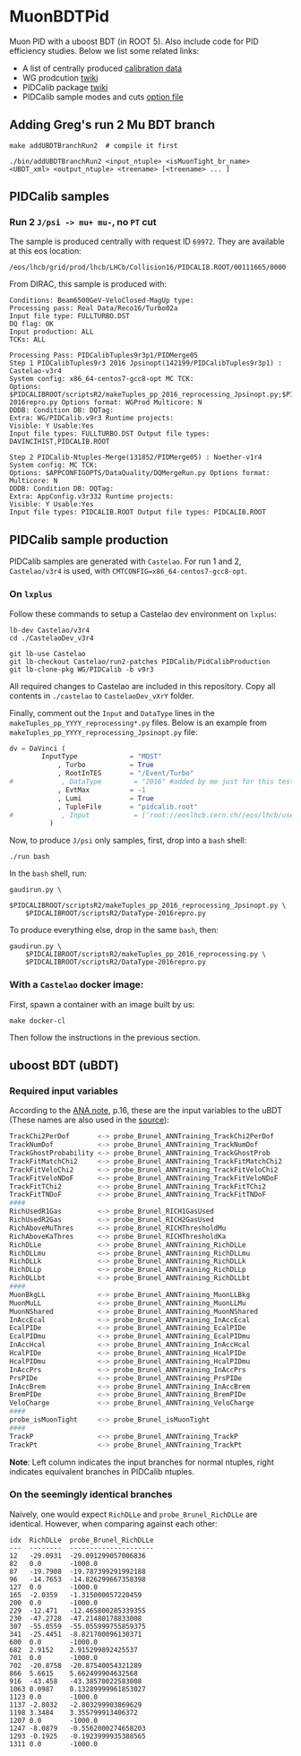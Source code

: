 # MuonBDTPid
Muon PID with a uboost BDT (in ROOT 5). Also include code for PID efficiency studies.
Below we list some related links:

- A list of centrally produced [calibration data](https://twiki.cern.ch/twiki/bin/view/LHCbPhysics/ChargedPID#Calibration_data)
- WG prodcution [twiki](https://twiki.cern.ch/twiki/bin/viewauth/LHCbPhysics/WGproductionPID)
- PIDCalib package [twiki](https://twiki.cern.ch/twiki/bin/view/LHCb/PIDCalibPackage)
- PIDCalib sample modes and cuts [option file](https://gitlab.cern.ch/lhcb/Castelao/-/blob/master/PIDCalib/PidCalibProduction/options/Run-2/makeTuples.py)


## Adding Greg's run 2 Mu BDT branch

```
make addUBDTBranchRun2  # compile it first

./bin/addUBDTBranchRun2 <input_ntuple> <isMuonTight_br_name> <UBDT_xml> <output_ntuple> <treename> [<treename> ... ]
```


## PIDCalib samples

### Run 2 `J/psi -> mu+ mu-`, no `PT` cut
The sample is produced centrally with request ID `69972`.
They are available at this eos location:
```
/eos/lhcb/grid/prod/lhcb/LHCb/Collision16/PIDCALIB.ROOT/00111665/0000
```

From DIRAC, this sample is produced with:
```
Conditions: Beam6500GeV-VeloClosed-MagUp type:
Processing pass: Real Data/Reco16/Turbo02a
Input file type: FULLTURBO.DST
DQ flag: OK
Input production: ALL
TCKs: ALL

Processing Pass: PIDCalibTuples9r3p1/PIDMerge05
Step 1 PIDCalibTuples9r3 2016 Jpsinopt(142199/PIDCalibTuples9r3p1) : Castelao-v3r4
System config: x86_64-centos7-gcc8-opt MC TCK:
Options: $PIDCALIBROOT/scriptsR2/makeTuples_pp_2016_reprocessing_Jpsinopt.py;$PIDCALIBROOT/scriptsR2/DataType-2016repro.py Options format: WGProd Multicore: N
DDDB: Condition DB: DQTag:
Extra: WG/PIDCalib.v9r3 Runtime projects:
Visible: Y Usable:Yes
Input file types: FULLTURBO.DST Output file types: DAVINCIHIST,PIDCALIB.ROOT

Step 2 PIDCalib-Ntuples-Merge(131852/PIDMerge05) : Noether-v1r4
System config: MC TCK:
Options: $APPCONFIGOPTS/DataQuality/DQMergeRun.py Options format: Multicore: N
DDDB: Condition DB: DQTag:
Extra: AppConfig.v3r332 Runtime projects:
Visible: Y Usable:Yes
Input file types: PIDCALIB.ROOT Output file types: PIDCALIB.ROOT
```


## PIDCalib sample production
PIDCalib samples are generated with `Castelao`. For run 1 and 2,
`Castelao/v3r4` is used, with `CMTCONFIG=x86_64-centos7-gcc8-opt`.

### On `lxplus`
Follow these commands to setup a Castelao dev environment on `lxplus`:

```
lb-dev Castelao/v3r4
cd ./CastelaoDev_v3r4

git lb-use Castelao
git lb-checkout Castelao/run2-patches PIDCalib/PidCalibProduction
git lb-clone-pkg WG/PIDCalib -b v9r3
```

All required changes to Castelao are included in this repository. Copy all
contents in `./castelao` to `CastelaoDev_vXrY` folder.

Finally, comment out the `Input` and `DataType` lines in the
`makeTuples_pp_YYYY_reprocessing*.py` files. Below is an example from
`makeTuples_pp_YYYY_reprocessing_Jpsinopt.py` file:
```python
dv = DaVinci (
        InputType             = "MDST"
            , Turbo           = True
            , RootInTES       = "/Event/Turbo"
#            , DataType        = "2016" #added by me just for this test
            , EvtMax          = -1
            , Lumi            = True
            , TupleFile       = "pidcalib.root"
#            , Input           = ['root://eoslhcb.cern.ch//eos/lhcb/user/p/poluekt/PID/2016_TurCal_DST/00053197_00000610_2.fullturbo.dst']
          )
```

Now, to produce `J/psi` only samples, first, drop into a `bash` shell:
```
./run bash
```

In the `bash` shell, run:
```
gaudirun.py \
    $PIDCALIBROOT/scriptsR2/makeTuples_pp_2016_reprocessing_Jpsinopt.py \
    $PIDCALIBROOT/scriptsR2/DataType-2016repro.py
```

To produce everything else, drop in the same `bash`, then:
```
gaudirun.py \
    $PIDCALIBROOT/scriptsR2/makeTuples_pp_2016_reprocessing.py \
    $PIDCALIBROOT/scriptsR2/DataType-2016repro.py
```

### With a `Castelao` docker image:

First, spawn a container with an image built by us:
```
make docker-cl
```

Then follow the instructions in the previous section.


## uboost BDT (uBDT)

### Required input variables
According to the [ANA note](https://github.com/umd-lhcb/group-talks/blob/master/ana_thesis/RD_RDst_ANA_21-01-05.pdf), p.16,
these are the input variables to the uBDT
(These names are also used in the [source](https://github.com/umd-lhcb/MuonBDTPid/blob/master/src/AddUBDTBranchRun2.cpp)):

```python
TrackChi2PerDof       <-> probe_Brunel_ANNTraining_TrackChi2PerDof
TrackNumDof           <-> probe_Brunel_ANNTraining_TrackNumDof
TrackGhostProbability <-> probe_Brunel_ANNTraining_TrackGhostProb
TrackFitMatchChi2     <-> probe_Brunel_ANNTraining_TrackFitMatchChi2
TrackFitVeloChi2      <-> probe_Brunel_ANNTraining_TrackFitVeloChi2
TrackFitVeloNDoF      <-> probe_Brunel_ANNTraining_TrackFitVeloNDoF
TrackFitTChi2         <-> probe_Brunel_ANNTraining_TrackFitTChi2
TrackFitTNDoF         <-> probe_Brunel_ANNTraining_TrackFitTNDoF
####
RichUsedR1Gas         <-> probe_Brunel_RICH1GasUsed
RichUsedR2Gas         <-> probe_Brunel_RICH2GasUsed
RichAboveMuThres      <-> probe_Brunel_RICHThresholdMu
RichAboveKaThres      <-> probe_Brunel_RICHThresholdKa
RichDLLe              <-> probe_Brunel_ANNTraining_RichDLLe
RichDLLmu             <-> probe_Brunel_ANNTraining_RichDLLmu
RichDLLk              <-> probe_Brunel_ANNTraining_RichDLLk
RichDLLp              <-> probe_Brunel_ANNTraining_RichDLLp
RichDLLbt             <-> probe_Brunel_ANNTraining_RichDLLbt
####
MuonBkgLL             <-> probe_Brunel_ANNTraining_MuonLLBkg
MuonMuLL              <-> probe_Brunel_ANNTraining_MuonLLMu
MuonNShared           <-> probe_Brunel_ANNTraining_MuonNShared
InAccEcal             <-> probe_Brunel_ANNTraining_InAccEcal
EcalPIDe              <-> probe_Brunel_ANNTraining_EcalPIDe
EcalPIDmu             <-> probe_Brunel_ANNTraining_EcalPIDmu
InAccHcal             <-> probe_Brunel_ANNTraining_InAccHcal
HcalPIDe              <-> probe_Brunel_ANNTraining_HcalPIDe
HcalPIDmu             <-> probe_Brunel_ANNTraining_HcalPIDmu
InAccPrs              <-> probe_Brunel_ANNTraining_InAccPrs
PrsPIDe               <-> probe_Brunel_ANNTraining_PrsPIDe
InAccBrem             <-> probe_Brunel_ANNTraining_InAccBrem
BremPIDe              <-> probe_Brunel_ANNTraining_BremPIDe
VeloCharge            <-> probe_Brunel_ANNTraining_VeloCharge
####
probe_isMuonTight     <-> probe_Brunel_isMuonTight
####
TrackP                <-> probe_Brunel_ANNTraining_TrackP
TrackPt               <-> probe_Brunel_ANNTraining_TrackPt
```

**Note**: Left column indicates the input branches for normal ntuples, right
indicates equivalent branches in PIDCalib ntuples.

### On the seemingly identical branches
Naively, one would expect `RichDLLe` and `probe_Brunel_RichDLLe` are identical.
However, when comparing against each other:
```
idx  RichDLLe  probe_Brunel_RichDLLe
---  --------  ---------------------
12   -29.0931  -29.091299057006836
82   0.0       -1000.0
87   -19.7908  -19.787399291992188
96   -14.7653  -14.826299667358398
127  0.0       -1000.0
165  -2.0359   -1.315000057220459
200  0.0       -1000.0
229  -12.471   -12.465800285339355
230  -47.2728  -47.21480178833008
307  -55.0559  -55.055999755859375
341  -25.4451  -8.821700096130371
600  0.0       -1000.0
682  2.9152    2.915299892425537
701  0.0       -1000.0
702  -20.8758  -20.87540054321289
866  5.6615    5.662499904632568
916  -43.458   -43.38570022583008
1063 0.0987    0.13289999961853027
1123 0.0       -1000.0
1137 -2.8032   -2.803299903869629
1198 3.3484    3.355799913406372
1207 0.0       -1000.0
1247 -8.0879   -0.5562000274658203
1293 -0.1925   -0.1923999935388565
1311 0.0       -1000.0
```
